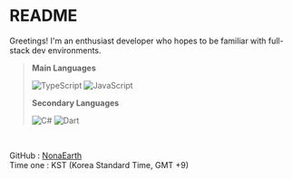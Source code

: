 # README
Greetings! I'm an enthusiast developer who hopes to be familiar with full-stack dev environments.

> **Main Languages**
> 
> ![TypeScript](https://img.shields.io/badge/typescript-%23007ACC.svg?style=for-the-badge&logo=typescript&logoColor=white)
> ![JavaScript](https://img.shields.io/badge/javascript-%23323330.svg?style=for-the-badge&logo=javascript&logoColor=%23F7DF1E)
>  
> **Secondary Languages**
>
> ![C#](https://img.shields.io/badge/c%23-%23239120.svg?style=for-the-badge&logo=c-sharp&logoColor=white)
> ![Dart](https://img.shields.io/badge/dart-%230175C2.svg?style=for-the-badge&logo=dart&logoColor=white)

</br>

<span>GitHub : [NonaEarth](https://github.com/NonaEarth)</span>
</br>
<span>Time one : KST (Korea Standard Time, GMT +9)</span>
